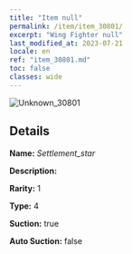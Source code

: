 ```yaml
---
title: "Item null"
permalink: /item/item_30801/
excerpt: "Wing Fighter null"
last_modified_at: 2023-07-21
locale: en
ref: "item_30801.md"
toc: false
classes: wide
---
```



 ![Unknown_30801](/images/item/Settlement_star_p.png)



## Details

 **Name:** *Settlement_star* 

 **Description:** 

 **Rarity:** 1 

 **Type:** 4 

 **Suction:** true 

 **Auto Suction:** false 



